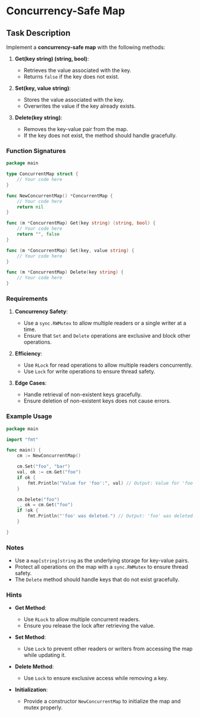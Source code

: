 # Concurrency-Safe Map

## Task Description

Implement a **concurrency-safe map** with the following methods:

1. **Get(key string) (string, bool)**:
    - Retrieves the value associated with the key.
    - Returns `false` if the key does not exist.

2. **Set(key, value string)**:
    - Stores the value associated with the key.
    - Overwrites the value if the key already exists.

3. **Delete(key string)**:
    - Removes the key-value pair from the map.
    - If the key does not exist, the method should handle gracefully.

### Function Signatures

```go
package main

type ConcurrentMap struct {
	// Your code here
}

func NewConcurrentMap() *ConcurrentMap {
	// Your code here
	return nil
}

func (m *ConcurrentMap) Get(key string) (string, bool) {
	// Your code here
	return "", false
}

func (m *ConcurrentMap) Set(key, value string) {
	// Your code here
}

func (m *ConcurrentMap) Delete(key string) {
	// Your code here
}
```

### Requirements

1. **Concurrency Safety**:
    - Use a `sync.RWMutex` to allow multiple readers or a single writer at a time.
    - Ensure that `Set` and `Delete` operations are exclusive and block other operations.

2. **Efficiency**:
    - Use `RLock` for read operations to allow multiple readers concurrently.
    - Use `Lock` for write operations to ensure thread safety.

3. **Edge Cases**:
    - Handle retrieval of non-existent keys gracefully.
    - Ensure deletion of non-existent keys does not cause errors.

### Example Usage

```go
package main

import "fmt"

func main() {
	cm := NewConcurrentMap()

	cm.Set("foo", "bar")
	val, ok := cm.Get("foo")
	if ok {
		fmt.Println("Value for 'foo':", val) // Output: Value for 'foo': bar
	}

	cm.Delete("foo")
	_, ok = cm.Get("foo")
	if !ok {
		fmt.Println("'foo' was deleted.") // Output: 'foo' was deleted.
	}

}
```

### Notes

- Use a `map[string]string` as the underlying storage for key-value pairs.
- Protect all operations on the map with a `sync.RWMutex` to ensure thread safety.
- The `Delete` method should handle keys that do not exist gracefully.

### Hints

- **Get Method**:
    - Use `RLock` to allow multiple concurrent readers.
    - Ensure you release the lock after retrieving the value.

- **Set Method**:
    - Use `Lock` to prevent other readers or writers from accessing the map while updating it.

- **Delete Method**:
    - Use `Lock` to ensure exclusive access while removing a key.

- **Initialization**:
    - Provide a constructor `NewConcurrentMap` to initialize the map and mutex properly.
